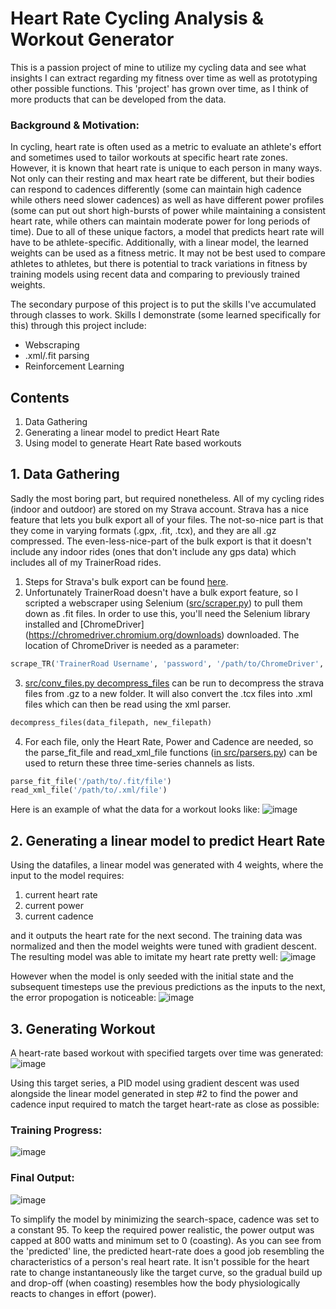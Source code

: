 # Heart Rate Cycling Analysis & Workout Generator

This is a passion project of mine to utilize my cycling data and see what insights I can extract regarding my fitness over time as well as prototyping other possible functions. This 'project' has grown over time, as I think of more products that can be developed from the data.

### Background & Motivation: 
In cycling, heart rate is often used as a metric to evaluate an athlete's effort and sometimes used to tailor workouts at specific heart rate zones. However, it is known that heart rate is unique to each person in many ways. Not only can their resting and max heart rate be different, but their bodies can respond to cadences differently (some can maintain high cadence while others need slower cadences) as well as have different power profiles (some can put out short high-bursts of power while maintaining a consistent heart rate, while others can maintain moderate power for long periods of time). Due to all of these unique factors, a model that predicts heart rate will have to be athlete-specific. Additionally, with a linear model, the learned weights can be used as a fitness metric. It may not be best used to compare athletes to athletes, but there is potential to track variations in fitness by training models using recent data and comparing to previously trained weights.

The secondary purpose of this project is to put the skills I've accumulated through classes to work. Skills I demonstrate (some learned specifically for this) through this project include: 
* Webscraping 
* .xml/.fit parsing 
* Reinforcement Learning

## Contents
1. Data Gathering
2. Generating a linear model to predict Heart Rate
3. Using model to generate Heart Rate based workouts

## 1. Data Gathering

Sadly the most boring part, but required nonetheless. All of my cycling rides (indoor and outdoor) are stored on my Strava account. Strava has a nice feature that lets you bulk export all of your files. The not-so-nice part is that they come in varying formats (.gpx, .fit, .tcx), and they are all .gz compressed. The even-less-nice-part of the bulk export is that it doesn't include any indoor rides (ones that don't include any gps data) which includes all of my TrainerRoad rides.  
1. Steps for Strava's bulk export can be found [here](https://support.strava.com/hc/en-us/articles/216918437-Exporting-your-Data-and-Bulk-Export). 
2. Unfortunately TrainerRoad doesn't have a bulk export feature, so I scripted a webscraper using Selenium ([src/scraper.py](https://github.com/eyang9001/Cycling-Workout-Generator/blob/master/src/scraper.py)) to pull them down as .fit files. In order to use this, you'll need the Selenium library installed and [ChromeDriver] (https://chromedriver.chromium.org/downloads) downloaded. The location of ChromeDriver is needed as a parameter:
```python
scrape_TR('TrainerRoad Username', 'password', '/path/to/ChromeDriver', max_files)
```
3. [src/conv_files.py decompress_files](https://github.com/eyang9001/Cycling-Workout-Generator/blob/master/src/conv_files.py) can be run to decompress the strava files from .gz to a new folder. It will also convert the .tcx files into .xml files which can then be read using the xml parser.
```python
decompress_files(data_filepath, new_filepath)
```
4. For each file, only the Heart Rate, Power and Cadence are needed, so the parse_fit_file and read_xml_file functions ([in src/parsers.py](https://github.com/eyang9001/Cycling-Workout-Generator/blob/master/src/parsers.py)) can be used to return these three time-series channels as lists.
```python
parse_fit_file('/path/to/.fit/file')
read_xml_file('/path/to/.xml/file')
```

Here is an example of what the data for a workout looks like:
![image](https://user-images.githubusercontent.com/30561629/71534686-07570300-28c6-11ea-8077-258ee6c8dff8.png)

## 2. Generating a linear model to predict Heart Rate

Using the datafiles, a linear model was generated with 4 weights, where the input to the model requires:
1. current heart rate
2. current power
3. current cadence

and it outputs the heart rate for the next second. The training data was normalized and then the model weights were tuned with gradient descent. The resulting model was able to imitate my heart rate pretty well:
![image](https://user-images.githubusercontent.com/30561629/71534940-cfe95600-28c7-11ea-9f9e-dc6201a0d5da.png)

However when the model is only seeded with the initial state and the subsequent timesteps use the previous predictions as the inputs to the next, the error propogation is noticeable:
![image](https://user-images.githubusercontent.com/30561629/71534917-9d3f5d80-28c7-11ea-89f3-c2dd43e3493a.png)

## 3. Generating Workout

A heart-rate based workout with specified targets over time was generated:
![image](https://user-images.githubusercontent.com/30561629/72549404-3ffb5400-3856-11ea-8ae7-2401a1a1099e.png)

Using this target series, a PID model using gradient descent was used alongside the linear model generated in step #2 to find the power and cadence input required to match the target heart-rate as close as possible:

### Training Progress:
![image](https://user-images.githubusercontent.com/30561629/72549720-d7f93d80-3856-11ea-8980-83751bcb2a0e.png)

### Final Output:
![image](https://user-images.githubusercontent.com/30561629/72549782-f6f7cf80-3856-11ea-901b-0f0730317171.png)

To simplify the model by minimizing the search-space, cadence was set to a constant 95. To keep the required power realistic, the power output was capped at 800 watts and minimum set to 0 (coasting). 
As you can see from the 'predicted' line, the predicted heart-rate does a good job resembling the characteristics of a person's real heart rate. It isn't possible for the heart rate to change instantaneously like the target curve, so the gradual build up and drop-off (when coasting) resembles how the body physiologically reacts to changes in effort (power).
